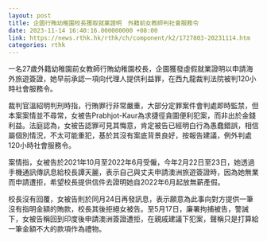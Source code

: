 ```yaml
---
layout: post
title: 企圖行賄幼稚園校長獲取就業證明　外籍前女教師判社會服務令
date: 2023-11-14 16:40:16.000000000 +08:00
link: https://news.rthk.hk/rthk/ch/component/k2/1727803-20231114.htm
categories: rthk
---
```


一名27歲外籍幼稚園前女教師行賄幼稚園校長，企圖獲發虛假就業證明以申請海外旅遊簽證，她早前承認一項向代理人提供利益罪，在西九龍裁判法院被判120小時社會服務令。

裁判官溫紹明判刑時指，行賄罪行非常嚴重，大部分定罪案件會判處即時監禁，但本案案情並不尋常，女被告Prabhjot-Kaur為求捷徑貪圖便利犯案，而非出於金錢利益。法庭認為，女被告認罪可見其悔意，肯定被告已經明白行為愚蠢錯誤，相信屬個別情況，不太可能重犯，基於其沒有案底背景良好，按報告建議，例外判處120小時社會服務令。

案情指，女被告於2021年10月至2022年6月受僱，今年2月22日至23日，她透過手機通訊傳訊息給校長譚天麗，表示自己與丈夫申請澳洲旅遊簽證時，因為她無業而申請遭拒，希望校長提供信件去證明她自2022年6月起放無薪產假。

校長沒有回覆，女被告則於同月24日再發訊息，表示願意為此事向對方提供一筆沒有指明金額的賄款，校長其後拒絕女被告。至5月17日，廉署拘捕被告，警誡下，女被告稱回到印度後申請澳洲簽證遭拒，在親戚建議下犯案，聲稱只是打算給一筆金額不大的款項作為禮物。
